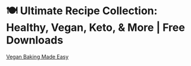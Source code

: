 <h1>🍽️ Ultimate Recipe Collection: Healthy, Vegan, Keto, & More | Free Downloads</h1><p><a href="post/done">Vegan Baking Made Easy</a></p>

